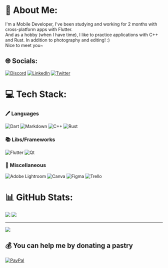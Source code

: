 # 💫 About Me:
I'm a Mobile Developer, I've been studying and working for 2 months with cross-platform apps with Flutter.<br>And as a hobby (when I have time), I like to practice applications with C++ and Rust. In addition to photography and editing! :)<br>Nice to meet you~<br>


## 🌐 Socials:
[![Discord](https://img.shields.io/badge/Discord-%237289DA.svg?logo=discord&logoColor=white)](https://discord.gg/sannyc_) [![LinkedIn](https://img.shields.io/badge/LinkedIn-%230077B5.svg?logo=linkedin&logoColor=white)](https://linkedin.com/in/samuel-barbosa20) [![Twitter](https://img.shields.io/badge/Twitter-%231DA1F2.svg?logo=Twitter&logoColor=white)](https://twitter.com/samuelbs777) 

# 💻 Tech Stack:
### 🖊️ Languages
![Dart](https://img.shields.io/badge/dart-%230175C2.svg?style=flat&logo=dart&logoColor=white) ![Markdown](https://img.shields.io/badge/markdown-%23000000.svg?style=flat&logo=markdown&logoColor=white) ![C++](https://img.shields.io/badge/c++-%2300599C.svg?style=flat&logo=c%2B%2B&logoColor=white) ![Rust](https://img.shields.io/badge/rust-%23000000.svg?style=flat&logo=rust&logoColor=white) 
### 📚 Libs/Frameworks
![Flutter](https://img.shields.io/badge/Flutter-%2302569B.svg?style=flat&logo=Flutter&logoColor=white) ![Qt](https://img.shields.io/badge/Qt-%23217346.svg?style=flat&logo=Qt&logoColor=white)
### 🧰 Miscellaneous
![Adobe Lightroom](https://img.shields.io/badge/Adobe%20Lightroom-31A8FF.svg?style=flat&logo=Adobe%20Lightroom&logoColor=white) ![Canva](https://img.shields.io/badge/Canva-%2300C4CC.svg?style=flat&logo=Canva&logoColor=white) 	![Figma](https://img.shields.io/badge/figma-%23F24E1E.svg?style=flat&logo=figma&logoColor=white) ![Trello](https://img.shields.io/badge/Trello-%23026AA7.svg?style=flat&logo=Trello&logoColor=white)
# 📊 GitHub Stats:
![](https://github-readme-stats.vercel.app/api?username=sml07&theme=swift&hide_border=true&include_all_commits=false&count_private=false)
![](https://github-readme-stats.vercel.app/api/top-langs/?username=sml07&theme=swift&hide_border=true&include_all_commits=false&count_private=false&layout=compact)

---
[![](https://visitcount.itsvg.in/api?id=sml07&icon=6&color=12)](https://visitcount.itsvg.in)

  ## 💰 You can help me by donating a pastry
  [![PayPal](https://img.shields.io/badge/PayPal-00457C?style=for-the-badge&logo=paypal&logoColor=white)](https://www.paypal.com/donate/?business=5PJVA2SXUVK8C&no_recurring=1&item_name=Buy+me+a+pastry%21&currency_code=BRL) 

  
<!-- Proudly created with GPRM ( https://gprm.itsvg.in ) -->
